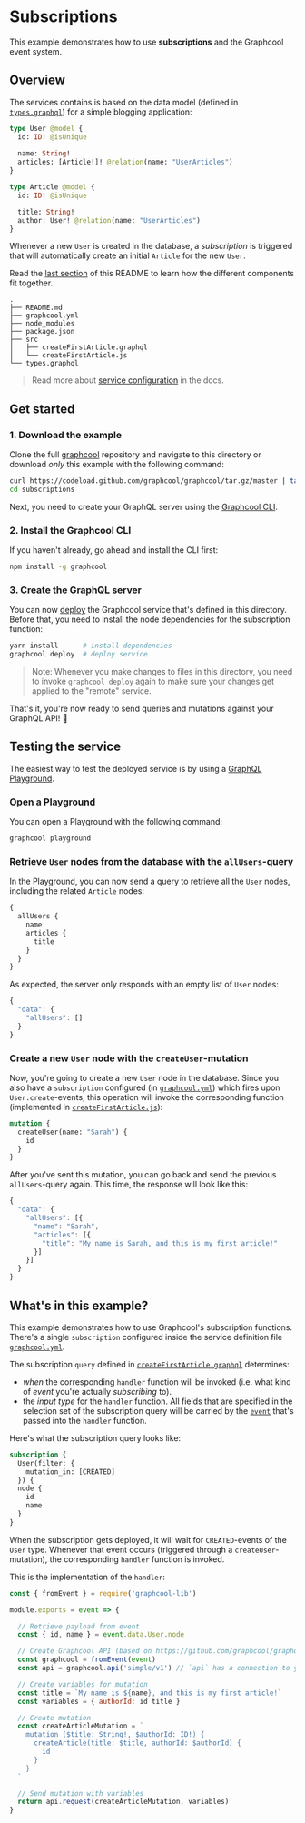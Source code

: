 # Subscriptions

This example demonstrates how to use **subscriptions** and the Graphcool event system.

## Overview

The services contains is based on the data model (defined in [`types.graphql`](./types.graphql)) for a simple blogging application:

```graphql
type User @model {
  id: ID! @isUnique
  
  name: String!
  articles: [Article!]! @relation(name: "UserArticles")
}

type Article @model {
  id: ID! @isUnique

  title: String!
  author: User! @relation(name: "UserArticles")
}
```

Whenever a new `User` is created in the database, a _subscription_ is triggered that will automatically create an initial `Article` for the new `User`.

Read the [last section](#whats-in-this-example) of this README to learn how the different components fit together.

```
.
├── README.md
├── graphcool.yml
├── node_modules
├── package.json
├── src
│   ├── createFirstArticle.graphql
│   └── createFirstArticle.js
└── types.graphql
```

> Read more about [service configuration](https://graph.cool/docs/reference/project-configuration/overview-opheidaix3) in the docs.

## Get started

### 1. Download the example

Clone the full [graphcool](https://github.com/graphcool/graphcool) repository and navigate to this directory or download _only_ this example with the following command:

```sh
curl https://codeload.github.com/graphcool/graphcool/tar.gz/master | tar -xz --strip=2 graphcool-master/examples/subscriptions
cd subscriptions
```

Next, you need to create your GraphQL server using the [Graphcool CLI](https://graph.cool/docs/reference/graphcool-cli/overview-zboghez5go).

### 2. Install the Graphcool CLI

If you haven't already, go ahead and install the CLI first:

```sh
npm install -g graphcool
```

### 3. Create the GraphQL server

You can now [deploy](https://graph.cool/docs/reference/graphcool-cli/commands-aiteerae6l#graphcool-deploy) the Graphcool service that's defined in this directory. Before that, you need to install the node dependencies for the subscription function:

```sh
yarn install      # install dependencies
graphcool deploy  # deploy service
```

> Note: Whenever you make changes to files in this directory, you need to invoke `graphcool deploy` again to make sure your changes get applied to the "remote" service.

That's it, you're now ready to send queries and mutations against your GraphQL API! 🎉

## Testing the service

The easiest way to test the deployed service is by using a [GraphQL Playground](https://github.com/graphcool/graphql-playground).

### Open a Playground

You can open a Playground with the following command:

```sh
graphcool playground
```

### Retrieve `User` nodes from the database with the `allUsers`-query

In the Playground, you can now send a query to retrieve all the `User` nodes, including the related `Article` nodes:

```graphql
{
  allUsers {
    name
    articles {
      title
    }
  }
}
```

As expected, the server only responds with an empty list of `User` nodes:

```js
{
  "data": {
    "allUsers": []
  }
}
```

### Create a new `User` node with the `createUser`-mutation

Now, you're going to create a new `User` node in the database. Since you also have a `subscription` configured (in [`graphcool.yml`](./graphcool.yml#L4)) which fires upon `User.create`-events, this operation will invoke the corresponding function (implemented in [`createFirstArticle.js`](./src/createFirstArticle.js)):

```graphql
mutation {
  createUser(name: "Sarah") {
    id
  }
}
```

After you've sent this mutation, you can go back and send the previous `allUsers`-query again. This time, the response will look like this:

```js
{
  "data": {
    "allUsers": [{
      "name": "Sarah",
      "articles": [{
        "title": "My name is Sarah, and this is my first article!"  
      }]
    }]
  }
}
```


## What's in this example?

This example demonstrates how to use Graphcool's subscription functions. There's a single `subscription` configured inside the service definition file [`graphcool.yml`](./graphcool.yml#L4).

The subscription `query` defined in [`createFirstArticle.graphql`](./src/createFirstArticle.graphql) determines:
  - _when_ the corresponding `handler` function will be invoked (i.e. what kind of _event_ you're actually _subscribing_ to).
  - the _input type_ for the `handler` function. All fields that are specified in the selection set of the subscription query will be carried by the [`event`](./src/createFirstArticle.js#L18) that's passed into the `handler` function. 

Here's what the subscription query looks like:

```graphql
subscription {
  User(filter: {
    mutation_in: [CREATED]  
  }) {
  node {
    id
    name
  }
}
```

When the subscription gets deployed, it will wait for `CREATED`-events of the `User` type. Whenever that event occurs (triggered through a `createUser`-mutation), the corresponding `handler` function is invoked.

This is the implementation of the `handler`:

```js
const { fromEvent } = require('graphcool-lib')

module.exports = event => {

  // Retrieve payload from event
  const { id, name } = event.data.User.node

  // Create Graphcool API (based on https://github.com/graphcool/graphql-request)
  const graphcool = fromEvent(event)
  const api = graphcool.api('simple/v1') // `api` has a connection to your service's API 

  // Create variables for mutation
  const title = `My name is ${name}, and this is my first article!`
  const variables = { authorId: id title }

  // Create mutation
  const createArticleMutation = `
    mutation ($title: String!, $authorId: ID!) {
      createArticle(title: $title, authorId: $authorId) {
        id
      }
    }
  `

  // Send mutation with variables
  return api.request(createArticleMutation, variables)
}
```


























